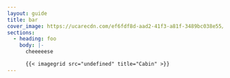 ```yaml
---
layout: guide
title: bar
cover_image: https://ucarecdn.com/ef6fdf8d-aad2-41f3-a81f-3489bc038e55/-/resize/800x600/canvas_api.png
sections:
  - heading: foo
    body: |-
      cheeeeese

      {{< imagegrid src="undefined" title="Cabin" >}}
---
```

